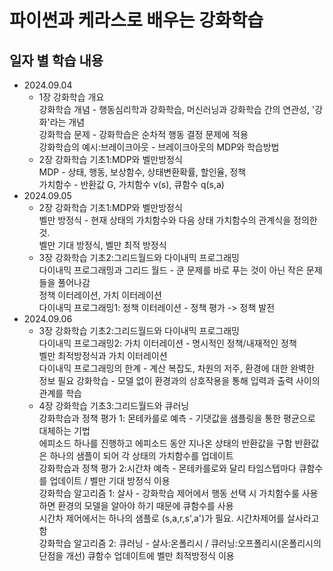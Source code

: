 파이썬과 케라스로 배우는 강화학습
=============

일자 별 학습 내용
-------------
- 2024.09.04
    - 1장 강화학습 개요   
    강화학습 개념 - 행동심리학과 강화학습, 머신러닝과 강화학습 간의 연관성, '강화'라는 개념   
    강화학습 문제 - 강화학습은 순차적 행동 결정 문제에 적용   
    강화학습의 예시:브레이크아웃 - 브레이크아웃의 MDP와 학습방법   
    - 2장 강화학습 기초1:MDP와 벨만방정식   
    MDP - 상태, 행동, 보상함수, 상태변환확률, 할인율, 정책   
    가치함수 - 반환값 G, 가치함수 v(s), 큐함수 q(s,a)   
- 2024.09.05   
    - 2장 강화학습 기초1:MDP와 벨만방정식   
    벨만 방정식 - 현재 상태의 가치함수와 다음 상태 가치함수의 관계식을 정의한 것.   
                 벨만 기대 방정식, 벨만 최적 방정식   
    - 3장 강화학습 기초2:그리드월드와 다이내믹 프로그래밍   
    다이내믹 프로그래밍과 그리드 월드 - 쿤 문제를 바로 푸는 것이 아닌 작은 문제들을 풀어나감   
                                     정책 이터레이션, 가치 이터레이션   
    다이내믹 프로그래밍1: 정책 이터레이션 - 정책 평가 -> 정책 발전   
- 2024.09.06   
    - 3장 강화학습 기초2:그리드월드와 다이내믹 프로그래밍   
    다이내믹 프로그래밍2: 가치 이터레이션 - 명시적인 정책/내재적인 정책   
                                         벨만 최적방정식과 가치 이터레이션   
    다이내믹 프로그래밍의 한계 - 계산 복잡도, 차원의 저주, 환경에 대한 완벽한 정보 필요
    강화학습 - 모델 없이 환경과의 상호작용을 통해 입력과 출력 사이의 관계를 학습   
    - 4장 강화학습 기초3:그리드월드와 큐러닝   
    강화학습과 정책 평가 1: 몬테카를로 예측 - 기댓값을 샘플링을 통한 평균으로 대체하는 기법   
                                           에피소드 하나를 진행하고 에피소드 동안 지나온 상태의 반환값을 구함
                                           반환값은 하나의 샘플이 되어 각 상태의 가치함수를 업데이트   
    강화학습과 정책 평가 2:시간차 예측 - 몬테카를로와 달리 타임스텝마다 큐함수를 업데이트 / 벨만 기대 방정식 이용   
    강화학습 알고리즘 1: 살사 - 강화학습 제어에서 행동 선택 시 가치함수룰 사용하면 환경의 모델을 알아야 하기 때문에 큐함수를 사용   
                              시간차 제어에서는 하나의 샘플로 (s,a,r,s',a')가 필요. 시간차제어를 살사라고 함   
    강화학습 알고리즘 2: 큐러닝 - 살사:온폴리시 / 큐러닝:오프폴리시(온폴리시의 단점을 개선)
                                큐함수 업데이트에 벨만 최적방정식 이용   